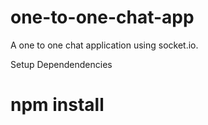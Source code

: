# one-to-one-chat-app
A one to one chat application using socket.io.


Setup Dependendencies
# npm install
